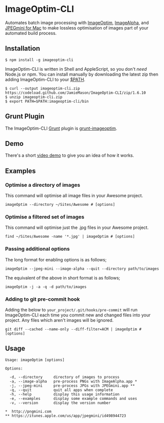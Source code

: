 # ImageOptim-CLI

Automates batch image processing with [ImageOptim](http://imageoptim.com), [ImageAlpha](http://pngmini.com), and [JPEGmini for Mac](http://jpegmini.com/mac) to make lossless optimisation of images part of your automated build process.

## Installation

    $ npm install -g imageoptim-cli

ImageOptim-CLI is written in Shell and AppleScript, so you don't _need_ Node.js or npm. You can install manually by downloading the latest zip then adding ImageOptim-CLI to your [$PATH](https://en.wikipedia.org/wiki/PATH_\(variable\)).

	$ curl --output imageoptim-cli.zip https://codeload.github.com/JamieMason/ImageOptim-CLI/zip/1.6.10
	$ unzip imageoptim-cli.zip
	$ export PATH=$PATH:imageoptim-cli/bin

## Grunt Plugin

The ImageOptim-CLI [Grunt](http://gruntjs.com) plugin is [grunt-imageoptim](https://github.com/JamieMason/grunt-imageoptim).

## Demo

There's a short [video demo](https://www.youtube.com/watch?v=HGBounRIzSs) to give you an idea of how it works.

## Examples

### Optimise a directory of images

This command will optimise all image files in your Awesome project.

    imageOptim --directory ~/Sites/Awesome # [options]

### Optimise a filtered set of images

This command will optimise just the .jpg files in your Awesome project.

    find ~/Sites/Awesome -name '*.jpg' | imageOptim # [options]

### Passing additional options

The long format for enabling options is as follows;

    imageOptim --jpeg-mini --image-alpha --quit --directory path/to/images

The equivalent of the above in short format is as follows;

    imageOptim -j -a -q -d path/to/images

### Adding to git pre-commit hook

Adding the below to `your_project/.git/hooks/pre-commit` will run ImageOptim-CLI
each time you commit new and changed files into your project. Any files which
aren't images will be ignored.

    git diff --cached --name-only --diff-filter=ACM | imageOptim # [options]


## Usage

    Usage: imageOptim [options]
    
    Options:
    
      -d, --directory     directory of images to process
      -a, --image-alpha   pre-process PNGs with ImageAlpha.app *
      -j, --jpeg-mini     pre-process JPGs with JPEGmini.app **
      -q, --quit          quit all apps when complete
      -h, --help          display this usage information
      -e, --examples      display some example commands and uses
      -v, --version       display the version number
    
    *  http://pngmini.com
    ** https://itunes.apple.com/us/app/jpegmini/id498944723
    
